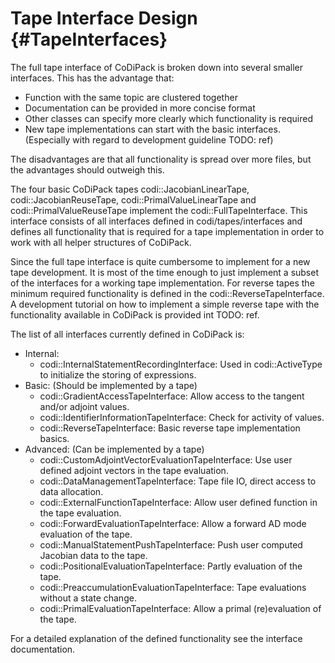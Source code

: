 Tape Interface Design {#TapeInterfaces}
=======

The full tape interface of CoDiPack is broken down into several smaller interfaces. This has the advantage that:
 - Function with the same topic are clustered together
 - Documentation can be provided in more concise format
 - Other classes can specify more clearly which functionality is required
 - New tape implementations can start with the basic interfaces. (Especially with regard to development guideline TODO: ref)

The disadvantages are that all functionality is spread over more files, but the advantages should outweigh this.

The four basic CoDiPack tapes codi::JacobianLinearTape, codi::JacobianReuseTape, codi::PrimalValueLinearTape and
codi::PrimalValueReuseTape implement the codi::FullTapeInterface. This interface consists of all interfaces defined
in codi/tapes/interfaces and defines all functionality that is required for a tape implementation in order to work with
all helper structures of CoDiPack.

Since the full tape interface is quite cumbersome to implement for a new tape development. It is most of the time enough
to just implement a subset of the interfaces for a working tape implementation. For reverse tapes the minimum required
functionality is defined in the codi::ReverseTapeInterface. A development tutorial on how to implement a simple reverse
tape with the functionality available in CoDiPack is provided int TODO: ref.

The list of all interfaces currently defined in CoDiPack is:
 - Internal:
   - codi::InternalStatementRecordingInterface: Used in codi::ActiveType to initialize the storing of expressions.
 - Basic: (Should be implemented by a tape)
   - codi::GradientAccessTapeInterface: Allow access to the tangent and/or adjoint values.
   - codi::IdentifierInformationTapeInterface: Check for activity of values.
   - codi::ReverseTapeInterface: Basic reverse tape implementation basics.
 - Advanced: (Can be implemented by a tape)
   - codi::CustomAdjointVectorEvaluationTapeInterface: Use user defined adjoint vectors in the tape evaluation.
   - codi::DataManagementTapeInterface: Tape file IO, direct access to data allocation.
   - codi::ExternalFunctionTapeInterface: Allow user defined function in the tape evaluation.
   - codi::ForwardEvaluationTapeInterface: Allow a forward AD mode evaluation of the tape.
   - codi::ManualStatementPushTapeInterface: Push user computed Jacobian data to the tape.
   - codi::PositionalEvaluationTapeInterface: Partly evaluation of the tape.
   - codi::PreaccumulationEvaluationTapeInterface: Tape evaluations without a state change.
   - codi::PrimalEvaluationTapeInterface: Allow a primal (re)evaluation of the tape.

For a detailed explanation of the defined functionality see the interface documentation.

